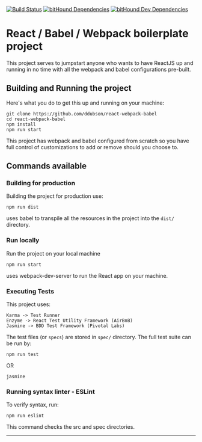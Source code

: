[![Build Status](https://travis-ci.org/ddubson/react-webpack-babel.svg?branch=master)](https://travis-ci.org/ddubson/react-webpack-babel)
[![bitHound Dependencies](https://www.bithound.io/github/ddubson/react-webpack-babel/badges/dependencies.svg)](https://www.bithound.io/github/ddubson/react-webpack-babel/master/dependencies/npm)
[![bitHound Dev Dependencies](https://www.bithound.io/github/ddubson/react-webpack-babel/badges/devDependencies.svg)](https://www.bithound.io/github/ddubson/react-webpack-babel/master/dependencies/npm)

# React / Babel / Webpack boilerplate project

This project serves to jumpstart anyone who wants to have ReactJS up and running in no time with all the webpack and babel configurations pre-built.


## Building and Running the project

Here's what you do to get this up and running on your machine:

```
git clone https://github.com/ddubson/react-webpack-babel
cd react-webpack-babel
npm install
npm run start
```

This project has webpack and babel configured from scratch so you have full control of customizations to add or remove should you choose to.

## Commands available

### Building for production

Building the project for production use:

`npm run dist`

uses babel to transpile all the resources in the project into the `dist/` directory.

### Run locally

Run the project on your local machine

`npm run start`

uses webpack-dev-server to run the React app on your machine.

### Executing Tests

This project uses:

```
Karma -> Test Runner
Enzyme -> React Test Utility Framework (AirBnB)
Jasmine -> BDD Test Framework (Pivotal Labs)
```

The test files (or `specs`) are stored in `spec/` directory. The full test suite can be run by:

`npm run test`

OR

`jasmine`

### Running syntax linter - ESLint

To verify syntax, run:

`npm run eslint`

This command checks the src and spec directories.

---
